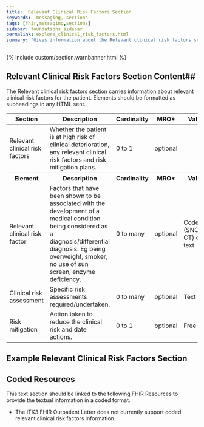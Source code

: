 ```yaml
---
title: 	Relevant Clinical Risk Factors Section
keywords:  messaging, sections
tags: [fhir,messaging,sections]
sidebar: foundations_sidebar
permalink: explore_clinical_risk_factors.html
summary: "Gives information about the Relevant clinical risk factors section"
---
```


{% include custom/section.warnbanner.html %}

## Relevant Clinical Risk Factors Section Content##
The Relevant clinical risk factors section carries information about relevant clinical risk factors for the patient. Elements should be formatted as subheadings in any HTML sent.

<table style="width:100%;max-width: 100%;">
	<thead>
		<tr>
			<th width="18%">Section</th>
			<th width="30%">Description</th>
			<th width="11%">Cardinality</th>
			<th width="11%">MRO*</th>
			<th width="30%">Values</th>
		</tr>
	</thead>
<tbody>
  <tr>
   <td>Relevant clinical risk factors</td>
   <td>Whether the patient is at high risk of clinical deterioration, any relevant clinical risk factors and risk mitigation plans.</td>
   <td>0 to 1</td>
   <td>optional</td>
   <td>&nbsp;</td>
  </tr>
		<tr>
			<th>Element</th>
			<th>Description</th>
			<th>Cardinality</th>
			<th>MRO*</th>
			<th>Values</th>
		</tr>
  <tr>
   <td>Relevant clinical risk factor</td>
   <td>Factors that have been shown to be associated with the development of a medical condition being considered as a diagnosis/differential diagnosis. Eg being overweight, smoker, no use of sun screen, enzyme deficiency.</td>
   <td>0 to many</td>
   <td>optional</td>
   <td>Coded (SNOMED CT) or text</td>
  </tr>
  <tr>
   <td>Clinical risk assessment</td>
   <td>Specific risk assessments required/undertaken.</td>
   <td>0 to many</td>
   <td>optional</td>
   <td>Text</td>
  </tr>
  <tr>
   <td>Risk mitigation</td>
   <td>Action taken to reduce the clinical risk and date actions.</td>
   <td>0 to 1</td>
   <td>optional</td>
   <td>Free text.</td>
  </tr>
 </tbody>
</table>

##  Example Relevant Clinical Risk Factors Section ##

<script src="https://gist.github.com/IOPS-DEV/f6d8aa342d912ba92bd8097a6ac1c94e.js"></script>

## Coded Resources ##

This text section should be linked to the following FHIR Resources to provide the textual information in a coded format.

- The ITK3 FHIR Outpatient Letter does not currently support coded relevant clinical risk factors information.

 







